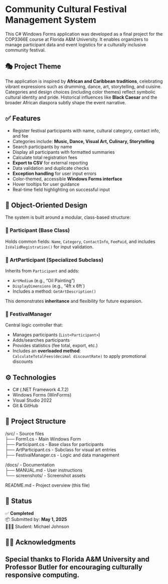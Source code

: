 # Community Cultural Festival Management System

This C# Windows Forms application was developed as a final project for the COP3366E course at Florida A&M University. It enables organizers to manage participant data and event logistics for a culturally inclusive community festival.

## 🎭 Project Theme

The application is inspired by **African and Caribbean traditions**, celebrating vibrant expressions such as drumming, dance, art, storytelling, and cuisine. Categories and design choices (including color themes) reflect symbolic cultural identity and pride. Historical influences like **Black Caesar** and the broader African diaspora subtly shape the event narrative.

## ✅ Features

- Register festival participants with name, cultural category, contact info, and fee
- Categories include: **Music, Dance, Visual Art, Culinary, Storytelling**
- Search participants by name
- Display all participants with formatted summaries
- Calculate total registration fees
- **Export to CSV** for external reporting
- Data validation and duplicate checks
- **Exception handling** for user input errors
- Color-themed, accessible **Windows Forms interface**
- Hover tooltips for user guidance
- Real-time field highlighting on successful input


## 🧱 Object-Oriented Design

The system is built around a modular, class-based structure:

### 🔹 Participant (Base Class)
Holds common fields: `Name`, `Category`, `ContactInfo`, `FeePaid`, and includes `IsValidRegistration()` for input validation.

### 🔹 ArtParticipant (Specialized Subclass)
Inherits from `Participant` and adds:
- `ArtMedium` (e.g., “Oil Painting”)
- `DisplayDimensions` (e.g., “4ft x 6ft`)
- Includes a method: `GetArtDescription()`

This demonstrates **inheritance** and flexibility for future expansion.

### 🔹 FestivalManager
Central logic controller that:
- Manages participants (`List<Participant>`)
- Adds/searches participants
- Provides statistics (fee total, export, etc.)
- Includes an **overloaded method**:  
  `CalculateTotalFees(decimal discountRate)` to apply promotional discounts

## ⚙️ Technologies

- C# (.NET Framework 4.7.2)
- Windows Forms (WinForms)
- Visual Studio 2022
- Git & GitHub

## 📁 Project Structure

/src/              - Source files  
├── Form1.cs       - Main Windows Form  
├── Participant.cs - Base class for participants  
├── ArtParticipant.cs - Subclass for visual art entries  
├── FestivalManager.cs - Logic and data management  

/docs/             - Documentation  
├── MANUAL.md      - User instructions  
└── screenshots/   - Screenshot assets  

README.md          - Project overview (this file)

## 📅 Status

✅ **Completed**  
📦 Submitted by: **May 1, 2025**  
👨🏾‍💻 Student: Michael Johnson

## 🙏🏾 Acknowledgments

Special thanks to **Florida A&M University** and **Professor Butler** for encouraging culturally responsive computing. 
---
